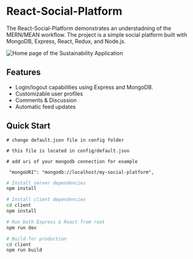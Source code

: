 # React-Social-Platform

The React-Social-Platform demonstrates an understadning of the MERN/MEAN workflow. The project is a simple social platform built with MongoDB, Express, React, Redux, and Node.js.  

<a target="_blank"><img align="center" src="http://i65.tinypic.com/dvnghf.png" border="0" alt="Home page of the Sustainability Application"></a>

## Features

* Login/logout capabilities using Express and MongoDB.
* Customizable user profiles
* Comments & Discussion
* Automatic feed updates

## Quick Start

```
# change default.json file in config folder

# this file is located in config/default.json

# add uri of your mongodb connection for example

 "mongoURI": "mongodb://localhost/my-social-platform",

```

```bash
# Install server dependencies
npm install

# Install client dependencies
cd client
npm install

# Run both Express & React from root
npm run dev

# Build for production
cd client
npm run build
```

